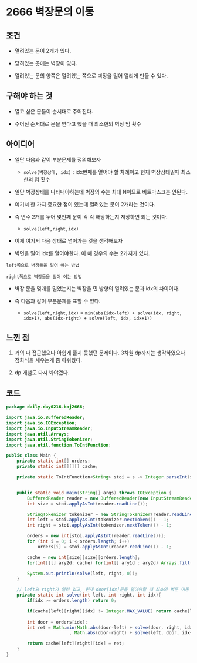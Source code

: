 # 2666 벽장문의 이동

## 조건

* 열려있는 문이 2개가 있다.

* 닫혀있는 곳에는 벽장이 있다.

* 열려있는 문의 양쪽은 열려있는 쪽으로 벽장을 밀어 열리게 만들 수 있다.

## 구해야 하는 것

* 열고 싶은 문들이 순서대로 주어진다.

* 주어진 순서대로 문을 연다고 했을 때 최소한의 벽장 밈 횟수

## 아이디어

* 일단 다음과 같이 부분문제를 정의해보자

    - `solve(벽장상태, idx)` : idx번째를 열어야 할 차례이고 현재 벽장상태일때 최소한의 밈 횟수
  
* 일단 벽장상태를 나타내야하는데 벽장의 수는 최대 N이므로 비트마스크는 안된다.

* 여기서 한 가지 중요한 점이 있는데 열려있는 문이 2개라는 것이다.

* 즉 변수 2개를 두어 몇번째 문이 각 각 해당하는지 저장하면 되는 것이다.

    - `solve(left,right,idx)`
  
* 이제 여기서 다음 상태로 넘어가는 것을 생각해보자

* 벽면을 밀어 idx를 열어야한다. 이 때 경우의 수는 2가지가 있다.

```
left쪽으로 벽장들을 밀어 여는 방법

right쪽으로 벽장들을 밀어 여는 방법
```

* 벽장 문을 몇개를 밀었는지는 벽장을 민 방향의 열려있는 문과 idx의 차이이다.

* 즉 다음과 같이 부분문제를 표할 수 있다.

  - `solve(left,right,idx)` = `min(abs(idx-left) + solve(idx, right, idx+1), abs(idx-right) + solve(left, idx, idx+1))       `
  
## 느낀 점

1. 거의 다 접근했으나 아쉽게 풀지 못했던 문제이다. 3차원 dp까지는 생각하였으나 점화식을 세우는게 좀 아쉬웠다.

2. dp 개념도 다시 봐야겠다.

## 코드 

```java
package daily.day0216.boj2666;

import java.io.BufferedReader;
import java.io.IOException;
import java.io.InputStreamReader;
import java.util.Arrays;
import java.util.StringTokenizer;
import java.util.function.ToIntFunction;

public class Main {
    private static int[] orders;
    private static int[][][] cache;

    private static ToIntFunction<String> stoi = s -> Integer.parseInt(s);


    public static void main(String[] args) throws IOException {
        BufferedReader reader = new BufferedReader(new InputStreamReader(System.in));
        int size = stoi.applyAsInt(reader.readLine());

        StringTokenizer tokenizer = new StringTokenizer(reader.readLine());
        int left = stoi.applyAsInt(tokenizer.nextToken()) - 1;
        int right = stoi.applyAsInt(tokenizer.nextToken()) - 1;

        orders = new int[stoi.applyAsInt(reader.readLine())];
        for (int i = 0; i < orders.length; i++)
            orders[i] = stoi.applyAsInt(reader.readLine()) - 1;

        cache = new int[size][size][orders.length];
        for(int[][] ary2d: cache) for(int[] ary1d : ary2d) Arrays.fill(ary1d, Integer.MAX_VALUE);

        System.out.println(solve(left, right, 0));
    }

    // left와 right가 열려 있고, 현재 door[idx]문을 열어야할 때 최소의 벽문 이동 횟수
    private static int solve(int left, int right, int idx){
        if(idx >= orders.length) return 0;

        if(cache[left][right][idx] != Integer.MAX_VALUE) return cache[left][right][idx];
        
        int door = orders[idx];
        int ret = Math.min(Math.abs(door-left) + solve(door, right, idx+1)
                        , Math.abs(door-right) + solve(left, door, idx+1));

        return cache[left][right][idx] = ret;
    }
}
```

